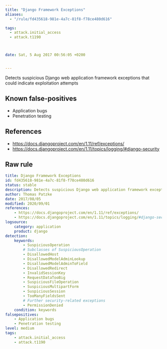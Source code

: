 ```yaml
---
title: "Django Framework Exceptions"
aliases:
  - "/rule/fd435618-981e-4a7c-81f8-f78ce480d616"

tags:
  - attack.initial_access
  - attack.t1190



date: Sat, 5 Aug 2017 00:56:05 +0200


---
```


Detects suspicious Django web application framework exceptions that could indicate exploitation attempts

<!--more-->


## Known false-positives

* Application bugs
* Penetration testing



## References

* https://docs.djangoproject.com/en/1.11/ref/exceptions/
* https://docs.djangoproject.com/en/1.11/topics/logging/#django-security


## Raw rule
```yaml
title: Django Framework Exceptions
id: fd435618-981e-4a7c-81f8-f78ce480d616
status: stable
description: Detects suspicious Django web application framework exceptions that could indicate exploitation attempts
author: Thomas Patzke
date: 2017/08/05
modified: 2020/09/01
references:
    - https://docs.djangoproject.com/en/1.11/ref/exceptions/
    - https://docs.djangoproject.com/en/1.11/topics/logging/#django-security
logsource:
    category: application
    product: django
detection:
    keywords:
        - SuspiciousOperation
        # Subclasses of SuspiciousOperation
        - DisallowedHost
        - DisallowedModelAdminLookup
        - DisallowedModelAdminToField
        - DisallowedRedirect
        - InvalidSessionKey
        - RequestDataTooBig
        - SuspiciousFileOperation
        - SuspiciousMultipartForm
        - SuspiciousSession
        - TooManyFieldsSent
        # Further security-related exceptions
        - PermissionDenied
    condition: keywords
falsepositives:
    - Application bugs
    - Penetration testing
level: medium
tags:
    - attack.initial_access
    - attack.t1190
```
